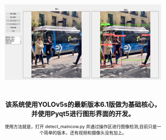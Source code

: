<div align="center">
<p>
   
   <img width="850" src="https://github.com/Deoncn/yolo_pyqt5/blob/master/many/img/image1.png">
</p>
<br>
<h2>
该系统使用YOLOv5s的最新版本6.1版做为基础核心，并使用Pyqt5进行图形界面的开发。
</h2>
<p>
使用方法就是，打开 detect_maincow.py 并通过操作区进行图像检测,目前只是一个简单的版本，还有视频和摄像头没有加上。
</p>
</div>
